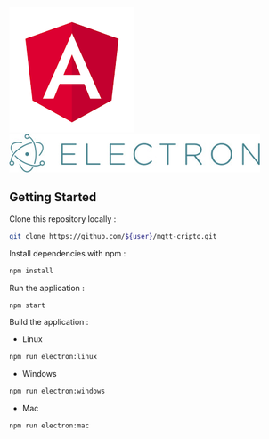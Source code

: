 [![Angular Logo](./logo-angular.jpg)](https://angular.io/) [![Electron Logo](./logo-electron.jpg)](https://electron.atom.io/)

## Getting Started

Clone this repository locally :

``` bash
git clone https://github.com/${user}/mqtt-cripto.git
```

Install dependencies with npm :

``` bash
npm install
```
Run the application :

``` bash
npm start
```

Build the application :

- Linux 
``` bash
npm run electron:linux
```

- Windows
``` bash 
npm run electron:windows
```

- Mac
``` bash
npm run electron:mac
```
